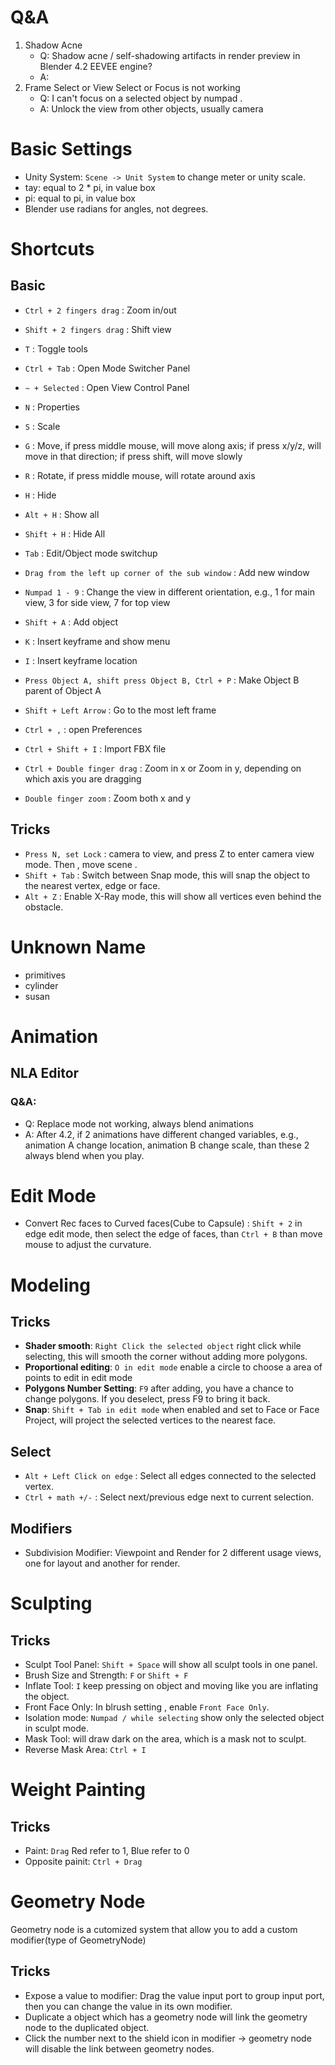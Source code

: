 
# Q&A
1. Shadow Acne 
   - Q: Shadow acne / self-shadowing artifacts in render preview in Blender 4.2 EEVEE engine?
   - A: 
2. Frame Select or View Select or Focus is not working
   - Q: I can't focus on a selected object by numpad .
   - A: Unlock the view from other objects, usually camera

# Basic Settings

- Unity System: `Scene -> Unit System` to change meter or unity scale.
- tay: equal to 2 * pi, in value box 
- pi: equal to pi, in value box
- Blender use radians for angles, not degrees.

# Shortcuts

## Basic
- `Ctrl + 2 fingers drag` : Zoom in/out
- `Shift + 2 fingers drag` : Shift view
- `T` : Toggle tools
- `Ctrl + Tab` : Open Mode Switcher Panel
- `~ + Selected` : Open View Control Panel
- `N` : Properties
- `S` : Scale
- `G` : Move, if press middle mouse, will move along axis; if press x/y/z, will move in that direction; if press shift, will move slowly
- `R` : Rotate, if press middle mouse, will rotate around axis
- `H` : Hide
- `Alt + H` : Show all
- `Shift + H` : Hide All
- `Tab` : Edit/Object mode switchup
- `Drag from the left up corner of the sub window` : Add new window
- `Numpad 1 - 9` : Change the view in different orientation, e.g., 1 for main view, 3 for side view, 7 for top view




- `Shift + A` : Add object
- `K` : Insert keyframe and show menu
- `I` : Insert keyframe location
- `Press Object A, shift press Object B, Ctrl + P` : Make Object B parent of Object A
- `Shift + Left Arrow` : Go to the most left frame
- `Ctrl + ,` : open Preferences
- `Ctrl + Shift + I` : Import FBX file



- `Ctrl + Double finger drag` : Zoom in x or Zoom in y, depending on which axis you are dragging
- `Double finger zoom` : Zoom both x and y



## Tricks
- `Press N, set Lock` : camera to view, and press Z to enter camera view mode. Then , move scene .
- `Shift + Tab` : Switch between Snap mode, this will snap the object to the nearest vertex, edge or face.
- `Alt + Z` : Enable X-Ray mode, this will show all vertices even behind the obstacle.


# Unknown Name
- primitives
- cylinder
- susan



# Animation
## NLA Editor

### Q&A:
- Q: Replace mode not working, always blend animations
- A: After 4.2, if 2 animations have different changed variables, e.g., animation A change location, animation B change scale, than these 2 always blend when you play.

# Edit Mode

- Convert Rec faces to Curved faces(Cube to Capsule) : `Shift + 2` in edge edit mode, then select the edge of faces, than `Ctrl + B` than move mouse to adjust the curvature.





# Modeling


## Tricks
- **Shader smooth**: `Right Click the selected object` right click while selecting, this will smooth the corner without adding more polygons.
- **Proportional editing**: `O in edit mode` enable a circle to choose a area of points to edit in edit mode
- **Polygons Number Setting**: `F9` after adding, you have a chance to change polygons. If you deselect, press F9 to bring it back.
- **Snap**: `Shift + Tab in edit mode` when enabled and set to Face or Face Project, will project the selected vertices to the nearest face.


## Select
- `Alt + Left Click on edge` : Select all edges connected to the selected vertex.
- `Ctrl + math +/-` : Select next/previous edge next to current selection.


## Modifiers
- Subdivision Modifier: Viewpoint and Render for 2 different usage views, one for layout and another for render.


# Sculpting

## Tricks

- Sculpt Tool Panel: `Shift + Space` will show all sculpt tools in one panel.
- Brush Size and Strength: `F` or `Shift + F`
- Inflate Tool: `I` keep pressing on object and moving like you are inflating the object.
- Front Face Only: In blrush setting , enable `Front Face Only`.
- Isolation mode: `Numpad / while selecting` show only the selected object in sculpt mode.
- Mask Tool: will draw dark on the area, which is a mask not to sculpt.
- Reverse Mask Area: `Ctrl + I`


# Weight Painting

## Tricks
- Paint: `Drag` Red refer to 1, Blue refer to 0
- Opposite painit: `Ctrl + Drag`


# Geometry Node
Geometry node is a cutomized system that allow you to add a custom modifier(type of GeometryNode)
## Tricks
- Expose a value to modifier: Drag the value input port to group input port, then you can change the value in its own modifier.
- Duplicate a object which has a geometry node will link the geometry node to the duplicated object.
- Click the number next to the shield icon in  modifier -> geometry node will disable the link between geometry nodes.